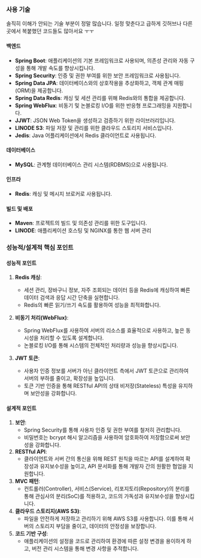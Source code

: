 ### 사용 기술

솔직히 이해가 안되는 기술 부분이 정말 많습니다. 일정 맞춘다고 급하게 깃허브나 다른 곳에서 복붙했던 코드들도 많아서요 ㅜㅜ

#### 백엔드
- **Spring Boot**: 애플리케이션의 기본 프레임워크로 사용되며, 의존성 관리와 자동 구성을 통해 개발 속도를 향상시킵니다.
- **Spring Security**: 인증 및 권한 부여를 위한 보안 프레임워크로 사용됩니다.
- **Spring Data JPA**: 데이터베이스와의 상호작용을 추상화하고, 객체 관계 매핑(ORM)을 제공합니다.
- **Spring Data Redis**: 캐싱 및 세션 관리를 위해 Redis와의 통합을 제공합니다.
- **Spring WebFlux**: 비동기 및 논블로킹 I/O를 위한 반응형 프로그래밍을 지원합니다.
- **JJWT**: JSON Web Token을 생성하고 검증하기 위한 라이브러리입니다.
- **LINODE S3**: 파일 저장 및 관리를 위한 클라우드 스토리지 서비스입니다.
- **Jedis**: Java 어플리케이션에서 Redis 클라이언트로 사용됩니다.

#### 데이터베이스
- **MySQL**: 관계형 데이터베이스 관리 시스템(RDBMS)으로 사용됩니다.

#### 인프라
- **Redis**: 캐싱 및 메시지 브로커로 사용됩니다.

#### 빌드 및 배포
- **Maven**: 프로젝트의 빌드 및 의존성 관리를 위한 도구입니다.
- **LINODE**: 애플리케이션 호스팅 및 NGINX를 통한 웹 서버 관리

### 성능적/설계적 핵심 포인트 

#### 성능적 포인트

1. **Redis 캐싱**:
   - 세션 관리, 장바구니 정보, 자주 조회되는 데이터 등을 Redis에 캐싱하여 빠른 데이터 검색과 응답 시간 단축을 실현합니다.
   - Redis의 빠른 읽기/쓰기 속도를 활용하여 성능을 최적화합니다.

2. **비동기 처리(WebFlux)**:
   - Spring WebFlux를 사용하여 서버의 리소스를 효율적으로 사용하고, 높은 동시성을 처리할 수 있도록 설계합니다.
   - 논블로킹 I/O를 통해 시스템의 전체적인 처리량과 성능을 향상시킵니다.

3. **JWT 토큰**:
   - 사용자 인증 정보를 서버가 아닌 클라이언트 측에서 JWT 토큰으로 관리하여 서버의 부하를 줄이고, 확장성을 높입니다.
   - 토큰 기반 인증을 통해 RESTful API의 상태 비저장(Stateless) 특성을 유지하며 보안성을 강화합니다.

#### 설계적 포인트

1. **보안**:
   - Spring Security를 통해 사용자 인증 및 권한 부여를 철저히 관리합니다.
   - 비밀번호는 bcrypt 해시 알고리즘을 사용하여 암호화하여 저장함으로써 보안성을 강화합니다.
2. **RESTful API**:
   - 클라이언트와 서버 간의 통신을 위해 REST 원칙을 따르는 API를 설계하여 확장성과 유지보수성을 높이고, API 문서화를 통해 개발자 간의 원활한 협업을 지원합니다.
3. **MVC 패턴**:
   - 컨트롤러(Controller), 서비스(Service), 리포지토리(Repository)의 분리를 통해 관심사의 분리(SoC)를 적용하고, 코드의 가독성과 유지보수성을 향상시킵니다.
5. **클라우드 스토리지(AWS S3)**:
   - 파일을 안전하게 저장하고 관리하기 위해 AWS S3를 사용합니다. 이를 통해 서버의 스토리지 부담을 줄이고, 데이터의 안정성을 보장합니다.
6. **코드 기반 구성**:
   - 애플리케이션의 설정을 코드로 관리하여 환경에 따른 설정 변경을 용이하게 하고, 버전 관리 시스템을 통해 변경 사항을 추적합니다.
